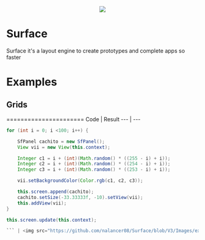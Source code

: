 <p align="center">
  <img src="https://github.com/nalancer08/ABAIS/blob/master/logo.png">
</p>

# Surface

Surface it's a layout engine to create prototypes and complete apps so faster


# Examples

## Grids

======================
Code | Result
--- | ---

```java
for (int i = 0; i <100; i++) {

    SfPanel cachito = new SfPanel();
    View vii = new View(this.context);

    Integer c1 = i + (int)(Math.random() * ((255 - i) + i));
    Integer c2 = i + (int)(Math.random() * ((254 - i) + i));
    Integer c3 = i + (int)(Math.random() * ((253 - i) + i));

    vii.setBackgroundColor(Color.rgb(c1, c2, c3));

    this.screen.append(cachito);
    cachito.setSize(-33.33333f, -10).setView(vii);
    this.addView(vii);
}

this.screen.update(this.context);

``` | <img src="https://github.com/nalancer08/Surface/blob/V3/Images/example_grid.png">
